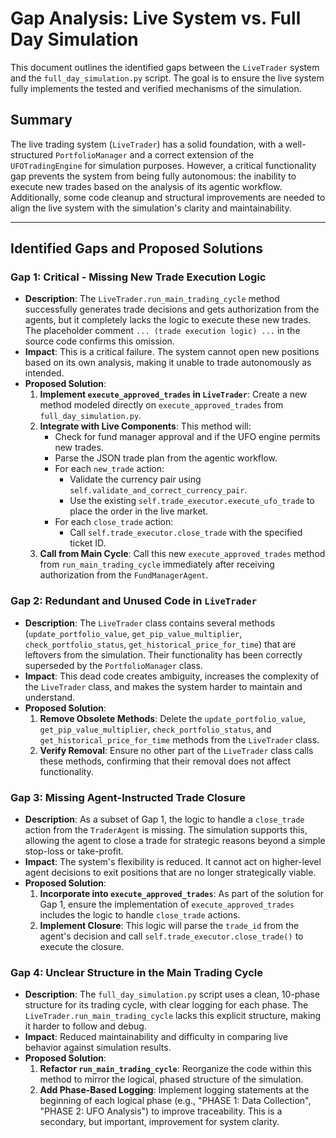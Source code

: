 # Gap Analysis: Live System vs. Full Day Simulation

This document outlines the identified gaps between the `LiveTrader` system and the `full_day_simulation.py` script. The goal is to ensure the live system fully implements the tested and verified mechanisms of the simulation.

## Summary

The live trading system (`LiveTrader`) has a solid foundation, with a well-structured `PortfolioManager` and a correct extension of the `UFOTradingEngine` for simulation purposes. However, a critical functionality gap prevents the system from being fully autonomous: the inability to execute new trades based on the analysis of its agentic workflow. Additionally, some code cleanup and structural improvements are needed to align the live system with the simulation's clarity and maintainability.

---

## Identified Gaps and Proposed Solutions

### Gap 1: Critical - Missing New Trade Execution Logic

*   **Description**: The `LiveTrader.run_main_trading_cycle` method successfully generates trade decisions and gets authorization from the agents, but it completely lacks the logic to execute these new trades. The placeholder comment `... (trade execution logic) ...` in the source code confirms this omission.
*   **Impact**: This is a critical failure. The system cannot open new positions based on its own analysis, making it unable to trade autonomously as intended.
*   **Proposed Solution**:
    1.  **Implement `execute_approved_trades` in `LiveTrader`**: Create a new method modeled directly on `execute_approved_trades` from `full_day_simulation.py`.
    2.  **Integrate with Live Components**: This method will:
        *   Check for fund manager approval and if the UFO engine permits new trades.
        *   Parse the JSON trade plan from the agentic workflow.
        *   For each `new_trade` action:
            *   Validate the currency pair using `self.validate_and_correct_currency_pair`.
            *   Use the existing `self.trade_executor.execute_ufo_trade` to place the order in the live market.
        *   For each `close_trade` action:
            *   Call `self.trade_executor.close_trade` with the specified ticket ID.
    3.  **Call from Main Cycle**: Call this new `execute_approved_trades` method from `run_main_trading_cycle` immediately after receiving authorization from the `FundManagerAgent`.

### Gap 2: Redundant and Unused Code in `LiveTrader`

*   **Description**: The `LiveTrader` class contains several methods (`update_portfolio_value`, `get_pip_value_multiplier`, `check_portfolio_status`, `get_historical_price_for_time`) that are leftovers from the simulation. Their functionality has been correctly superseded by the `PortfolioManager` class.
*   **Impact**: This dead code creates ambiguity, increases the complexity of the `LiveTrader` class, and makes the system harder to maintain and understand.
*   **Proposed Solution**:
    1.  **Remove Obsolete Methods**: Delete the `update_portfolio_value`, `get_pip_value_multiplier`, `check_portfolio_status`, and `get_historical_price_for_time` methods from the `LiveTrader` class.
    2.  **Verify Removal**: Ensure no other part of the `LiveTrader` class calls these methods, confirming that their removal does not affect functionality.

### Gap 3: Missing Agent-Instructed Trade Closure

*   **Description**: As a subset of Gap 1, the logic to handle a `close_trade` action from the `TraderAgent` is missing. The simulation supports this, allowing the agent to close a trade for strategic reasons beyond a simple stop-loss or take-profit.
*   **Impact**: The system's flexibility is reduced. It cannot act on higher-level agent decisions to exit positions that are no longer strategically viable.
*   **Proposed Solution**:
    1.  **Incorporate into `execute_approved_trades`**: As part of the solution for Gap 1, ensure the implementation of `execute_approved_trades` includes the logic to handle `close_trade` actions.
    2.  **Implement Closure**: This logic will parse the `trade_id` from the agent's decision and call `self.trade_executor.close_trade()` to execute the closure.

### Gap 4: Unclear Structure in the Main Trading Cycle

*   **Description**: The `full_day_simulation.py` script uses a clean, 10-phase structure for its trading cycle, with clear logging for each phase. The `LiveTrader.run_main_trading_cycle` lacks this explicit structure, making it harder to follow and debug.
*   **Impact**: Reduced maintainability and difficulty in comparing live behavior against simulation results.
*   **Proposed Solution**:
    1.  **Refactor `run_main_trading_cycle`**: Reorganize the code within this method to mirror the logical, phased structure of the simulation.
    2.  **Add Phase-Based Logging**: Implement logging statements at the beginning of each logical phase (e.g., "PHASE 1: Data Collection", "PHASE 2: UFO Analysis") to improve traceability. This is a secondary, but important, improvement for system clarity.
